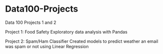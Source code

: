 # Data100-Projects
Data 100 Projects 1 and 2

Project 1: Food Safety
Exploratory data analysis with Pandas

Project 2: Spam/Ham Classifier
Created models to predict weather an email was spam or not using Linear Regression
